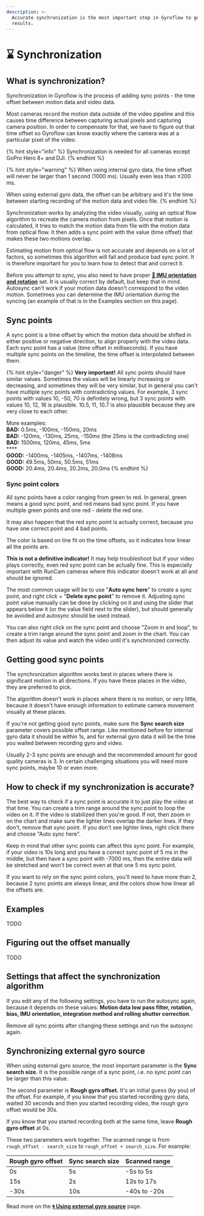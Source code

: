 ```yaml
---
description: >-
  Accurate synchronization is the most important step in Gyroflow to get good
  results.
---
```


# ⌛ Synchronization

## What is synchronization?

Synchronization in Gyroflow is the process of adding sync points - the time offset between motion data and video data.&#x20;

Most cameras record the motion data outside of the video pipeline and this causes time difference between capturing actual pixels and capturing camera position. In order to compensate for that, we have to figure out that time offset so Gyroflow can know exactly where the camera was at a particular pixel of the video.

{% hint style="info" %}
Synchronization is needed for all cameras except GoPro Hero 8+ and DJI.
{% endhint %}

{% hint style="warning" %}
When using internal gyro data, the time offset will never be larger than 1 second (1000 ms). Usually even less than ±200 ms.

When using external gyro data, the offset can be arbitrary and it's the time between starting recording of the motion data and video file.
{% endhint %}

Synchronization works by analyzing the video visually, using an optical flow algorithm to recreate the camera motion from pixels. Once that motion is calculated, it tries to match the motion data from file with the motion data from optical flow. It then adds a sync point with the value (time offset) that makes these two motions overlap.

Estimating motion from optical flow is not accurate and depends on a lot of factors, so sometimes this algorithm will fail and produce bad sync point. It is therefore important for you to learn how to detect that and correct it.

Before you attempt to sync, you also need to have proper [**🔀 IMU orientation and rotation**](../../advanced-usage/imu-orientation-and-rotation.md) set. It is usually correct by default, but keep that in mind. Autosync can't work if your motion data doesn't correspond to the video motion. Sometimes you can determine the IMU orientation during the syncing (an example of that is in the Examples section on this page).

## Sync points

A sync point is a time offset by which the motion data should be shifted in either positive or negative direction, to align properly with the video data. Each sync point has a value (time offset in milliseconds). If you have multiple sync points on the timeline, the time offset is interpolated between them.

{% hint style="danger" %}
**Very important!** All sync points should have similar values. Sometimes the values will be linearly increasing or decreasing, and sometimes they will be very similar, but in general you can't have multiple sync points with contradicting values. For example, 3 sync points with values 10, -50, 70 is definitely wrong, but 3 sync points with values 10, 12, 16 is plausible. 10.5, 11, 10.7 is also plausible because they are very close to each other.

More examples:\
**BAD:** 0.5ms, -100ms, -150ms, 20ms\
**BAD:** -120ms, -130ms, 25ms, -150ms (the 25ms is the contradicting one)\
**BAD:** 1500ms, 120ms, 45ms, 5ms\
****\
**GOOD:** -1400ms, -1405ms, -1407ms, -1408ms\
**GOOD:**  49.5ms, 50ms, 50.5ms, 51ms\
**GOOD:**  20.4ms, 20.4ms, 20.2ms, 20.0ms
{% endhint %}

### Sync point colors

All sync points have a color ranging from green to red. In general, green means a good sync point, and red means bad sync point. If you have multiple green points and one red - delete the red one.

It may also happen that the red sync point is actually correct, because you have one correct point and 4 bad points.

The color is based on line fit on the time offsets, so it indicates how linear all the points are.

**This is not a definitive indicator!** It may help troubleshoot but if your video plays correctly, even red sync point can be actually fine. This is especially important with RunCam cameras where this indicator doesn't work at all and should be ignored.

The most common usage will be to use "**Auto sync here**" to create a sync point, and right click + "**Delete sync point**" to remove it. Adjusting sync point value manually can be done by clicking on it and using the slider that appears below it (or the value field next to the slider), but should generally be avoided and autosync should be used instead.

You can also right click on the sync point and choose "Zoom in and loop", to create a trim range around the sync point and zoom in the chart. You can then adjust its value and watch the video until it's synchronized correctly.&#x20;

## Getting good sync points

The synchronization algorithm works best in places where there is significant motion in all directions. If you have these places in the video, they are preferred to pick.

The algorithm doesn't work in places where there is no motion, or very little, because it doesn't have enough information to estimate camera movement visually at these places.

If you're not getting good sync points, make sure the **Sync search size** parameter covers possible offset range. Like mentioned before for internal gyro data it should be within 1s, and for external gyro data it will be the time you waited between recording gyro and video.

Usually 2-3 sync points are enough and the recommended amount for good quality cameras is 3. In certain challenging situations you will need more sync points, maybe 10 or even more.

## How to check if my synchronization is accurate?

The best way to check if a sync point is accurate it to just play the video at that time. You can create a trim range around the sync point to loop the video on it. If the video is stabilized then you're good. If not, then zoom in on the chart and make sure the lighter lines overlap the darker lines. If they don't, remove that sync point. If you don't see lighter lines, right click there and choose "Auto sync here".

Keep in mind that other sync points can affect this sync point. For example, if your video is 10s long and you have a correct sync point of 5 ms in the middle, but then have a sync point with -7000 ms, then the entire data will be stretched and won't be correct even at that one 5 ms sync point.

If you want to rely on the sync point colors, you'll need to have more than 2, because 2 sync points are always linear, and the colors show how linear all the offsets are.

## Examples

TODO

## Figuring out the offset manually

TODO

## Settings that affect the synchronization algorithm

If you edit any of the following settings, you have to run the autosync again, because it depends on these values: **Motion data low pass filter, rotation, bias, IMU orientation, integration method and rolling shutter correction**.&#x20;

Remove all sync points after changing these settings and run the autosync again.

## Synchronizing external gyro source

When using external gyro source, the most important parameter is the **Sync search size.** It is the possible range of a sync point, i.e. no sync point can be larger than this value.

The second parameter is **Rough gyro offset.** It's an initial guess (by you) of the offset. For example, if you know that you started recording gyro data, waited 30 seconds and then you started recording video, the rough gyro offset would be 30s.

If you know that you started recording both at the same time, leave **Rough gyro offset** at 0s.

These two parameters work together. The scanned range is from `rough_offset - search_size` to `rough_offset + search_size`. For example:

| Rough gyro offset | Sync search size | Scanned range |
| ----------------- | ---------------- | ------------- |
| 0s                | 5s               | -5s to 5s     |
| 15s               | 2s               |  13s to 17s   |
| -30s              | 10s              | -40s to -20s  |

Read more on the [**🌀 Using external gyro source**](../../advanced-usage/using-external-gyro-source/) page.
